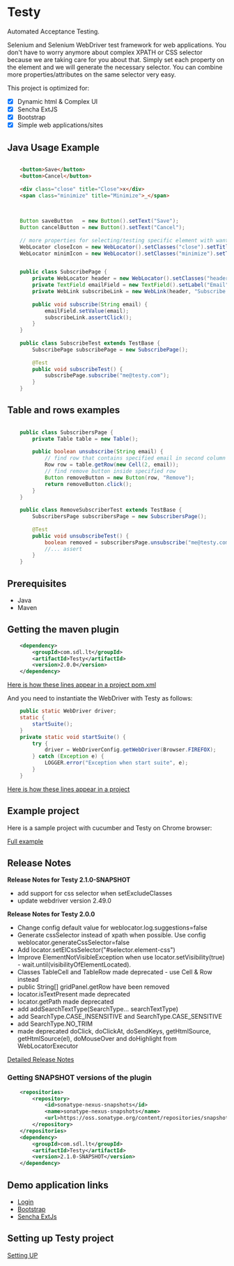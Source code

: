 # Testy

Automated Acceptance Testing.

Selenium and Selenium WebDriver test framework for web applications.
You don't have to worry anymore about complex XPATH or CSS selector because we are taking care for you about that.
Simply set each property on the element and we will generate the necessary selector.
You can combine more properties/attributes on the same selector very easy. 

This project is optimized for:

- [x] Dynamic html & Complex UI
- [x] Sencha ExtJS
- [x] Bootstrap
- [x] Simple web applications/sites

## Java Usage Example

```html

    <button>Save</button>
    <button>Cancel</button>
    
    <div class="close" title="Close">x</div>
    <span class="minimize" title="Minimize">_</span>
    
```

```java
    
    Button saveButton   = new Button().setText("Save");
    Button cancelButton = new Button().setText("Cancel");
    
    // more properties for selecting/testing specific element with wanted attributes
    WebLocator closeIcon = new WebLocator().setClasses("close").setTitle("Close");
    WebLocator minimIcon = new WebLocator().setClasses("minimize").setTitle("Minimize");

```

```java

    public class SubscribePage {
        private WebLocator header = new WebLocator().setClasses("header");
        private TextField emailField = new TextField().setLabel("Email");
        private WebLink subscribeLink = new WebLink(header, "Subscribe now");
     
        public void subscribe(String email) {
            emailField.setValue(email);
            subscribeLink.assertClick();
        }
    }
    
    public class SubscribeTest extends TestBase {
        SubscribePage subscribePage = new SubscribePage();
     
        @Test
        public void subscribeTest() {
            subscribePage.subscribe("me@testy.com");
        }
    }
```

## Table and rows examples

```java

    public class SubscribersPage {
        private Table table = new Table();
        
        public boolean unsubscribe(String email) {
            // find row that contains specified email in second column
            Row row = table.getRow(new Cell(2, email));
            // find remove button inside specified row
            Button removeButton = new Button(row, "Remove");
            return removeButton.click();
        }
    }
    
    public class RemoveSubscriberTest extends TestBase {
        SubscribersPage subscribersPage = new SubscribersPage();
     
        @Test
        public void unsubscribeTest() {
            boolean removed = subscribersPage.unsubscribe("me@testy.com");
            //... assert
        }
    }
```

## Prerequisites

- Java
- Maven

## Getting the maven plugin

```xml
    <dependency>
        <groupId>com.sdl.lt</groupId>
        <artifactId>Testy</artifactId>
        <version>2.0.0</version>
    </dependency>
```

[Here is how these lines appear in a project pom.xml](https://github.com/nmatei/cucumber-testy-tutorial/blob/master/pom.xml)

And you need to instantiate the WebDriver with Testy as follows:

```java
    public static WebDriver driver;
    static {
        startSuite();
    }
    private static void startSuite() {
        try {
            driver = WebDriverConfig.getWebDriver(Browser.FIREFOX);
        } catch (Exception e) {
            LOGGER.error("Exception when start suite", e);
        }
    }
```

[Here is how these lines appear in a project](https://github.com/nmatei/cucumber-testy-tutorial/blob/master/src/test/java/org/fasttrackit/util/TestBase.java)

## Example project

Here is a sample project with cucumber and Testy on Chrome browser:

[Full example](https://github.com/nmatei/cucumber-testy-tutorial)


## Release Notes
**Release Notes for Testy 2.1.0-SNAPSHOT**
- add support for css selector when setExcludeClasses
- update webdriver version 2.49.0

**Release Notes for Testy 2.0.0**
- Change config default value for weblocator.log.suggestions=false
- Generate cssSelector instead of xpath when possible. Use config weblocator.generateCssSelector=false
- Add locator.setElCssSelector("#selector.element-css")
- Improve ElementNotVisibleException when use locator.setVisibility(true) - wait.until(visibilityOfElementLocated).
- Classes TableCell and TableRow made deprecated - use Cell & Row instead
- public String[] gridPanel.getRow have been removed
- locator.isTextPresent made deprecated
- locator.getPath made deprecated
- add addSearchTextType(SearchType... searchTextType)
- add SearchType.CASE_INSENSITIVE and SearchType.CASE_SENSITIVE
- add SearchType.NO_TRIM
- made deprecated doClick, doClickAt, doSendKeys, getHtmlSource, getHtmlSource(el), doMouseOver and doHighlight from WebLocatorExecutor

[Detailed Release Notes](./release-notes.md) 

### Getting SNAPSHOT versions of the plugin

```xml
    <repositories>
        <repository>
            <id>sonatype-nexus-snapshots</id>
            <name>sonatype-nexus-snapshots</name>
            <url>https://oss.sonatype.org/content/repositories/snapshots/</url>
        </repository>
    </repositories>
    <dependency>
        <groupId>com.sdl.lt</groupId>
        <artifactId>Testy</artifactId>
        <version>2.1.0-SNAPSHOT</version>
    </dependency>
```

## Demo application links

- [Login](https://rawgit.com/sdl/Testy/master/src/test/functional/app-demo/login.html)
- [Bootstrap](https://rawgit.com/sdl/Testy/master/src/test/functional/app-demo/bootstrap/index.html)
- [Sencha ExtJs](https://rawgit.com/sdl/Testy/master/src/test/functional/app-demo/extjs/index.html)

## Setting up Testy project

[Setting UP](./setup.md) 